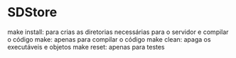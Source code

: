 # SDStore
make install: para crias as diretorias necessárias para o servidor e compilar o código
make: apenas para compilar o código
make clean: apaga os executáveis e objetos
make reset: apenas para testes

